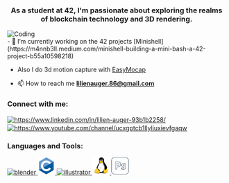 <h3 align="center">As a student at 42, I'm passionate about exploring the realms of blockchain technology and 3D rendering.</h3>
<img align="left" alt="Coding" width="800" src="https://media.tenor.com/RN_Qtdf11N0AAAAM/space.gif">
- 🔭 I’m currently working on the 42 projects [Minishell](https://m4nnb3ll.medium.com/minishell-building-a-mini-bash-a-42-project-b55a10598218)

- Also I do 3d motion capture with [EasyMocap](https://github.com/zju3dv/EasyMocap)

- 📫 How to reach me **lilienauger.86@gmail.com**

<h3 align="left">Connect with me:</h3>
<p align="left">
<a href="https://linkedin.com/in/https://www.linkedin.com/in/lilien-auger-93b1b2258/" target="blank"><img align="center" src="https://raw.githubusercontent.com/rahuldkjain/github-profile-readme-generator/master/src/images/icons/Social/linked-in-alt.svg" alt="https://www.linkedin.com/in/lilien-auger-93b1b2258/" height="30" width="40" /></a>
<a href="https://www.youtube.com/c/https://www.youtube.com/channel/ucxgptcb1llyliuxievfgaqw" target="blank"><img align="center" src="https://raw.githubusercontent.com/rahuldkjain/github-profile-readme-generator/master/src/images/icons/Social/youtube.svg" alt="https://www.youtube.com/channel/ucxgptcb1llyliuxievfgaqw" height="30" width="40" /></a>
</p>

<h3 align="left">Languages and Tools:</h3>
<p align="left"> <a href="https://www.blender.org/" target="_blank" rel="noreferrer"> <img src="https://download.blender.org/branding/community/blender_community_badge_white.svg" alt="blender" width="40" height="40"/> </a> <a href="https://www.cprogramming.com/" target="_blank" rel="noreferrer"> <img src="https://raw.githubusercontent.com/devicons/devicon/master/icons/c/c-original.svg" alt="c" width="40" height="40"/> </a> <a href="https://www.adobe.com/in/products/illustrator.html" target="_blank" rel="noreferrer"> <img src="https://www.vectorlogo.zone/logos/adobe_illustrator/adobe_illustrator-icon.svg" alt="illustrator" width="40" height="40"/> </a> <a href="https://www.linux.org/" target="_blank" rel="noreferrer"> <img src="https://raw.githubusercontent.com/devicons/devicon/master/icons/linux/linux-original.svg" alt="linux" width="40" height="40"/> </a> <a href="https://www.photoshop.com/en" target="_blank" rel="noreferrer"> <img src="https://raw.githubusercontent.com/devicons/devicon/master/icons/photoshop/photoshop-line.svg" alt="photoshop" width="40" height="40"/> </a> </p>
